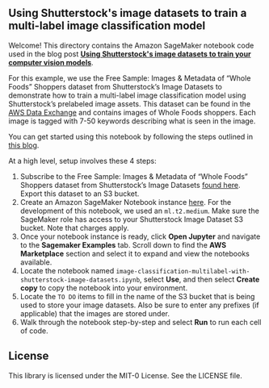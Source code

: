## Using Shutterstock's image datasets to train a multi-label image classification model

Welcome! This directory contains the Amazon SageMaker notebook code used in the blog post [**Using Shutterstock's image datasets to train your computer vision models**](https://aws.amazon.com/blogs/awsmarketplace/using-shutterstocks-image-datasets-to-train-your-computer-vision-models/).


For this example, we use the Free Sample: Images & Metadata of “Whole Foods” Shoppers dataset from Shutterstock’s Image Datasets to demonstrate how to train a multi-label image classification model using Shutterstock’s prelabeled image assets. This dataset can be found in the [AWS Data Exchange](https://aws.amazon.com/data-exchange/) and contains images of Whole Foods shoppers. Each image is tagged with 7-50 keywords describing what is seen in the image. 


You can get started using this notebook by following the steps outlined in [this blog](https://aws.amazon.com/blogs/awsmarketplace/using-shutterstocks-image-datasets-to-train-your-computer-vision-models/). 

At a high level, setup involves these 4 steps:

1. Subscribe to the Free Sample: Images & Metadata of “Whole Foods” Shoppers dataset from Shutterstock’s Image Datasets [found here](https://aws.amazon.com/marketplace/pp/prodview-y6xuddt42fmbu?qid=1623195111604&sr=0-1&ref_=srh_res_product_title#offers). Export this dataset to an S3 bucket.
2. Create an Amazon SageMaker Notebook instance [here](https://console.aws.amazon.com/sagemaker/home?region=us-east-1#/notebook-instances). For the development of this notebook, we used an `ml.t2.medium`. Make sure the SageMaker role has access to your Shutterstock Image Dataset S3 bucket. Note that charges apply.
3. Once your notebook instance is ready, click **Open Jupyter** and navigate to the **Sagemaker Examples** tab. Scroll down to find the **AWS Marketplace** section and select it to expand and view the notebooks available.
4. Locate the notebook named `image-classification-multilabel-with-shutterstock-image-datasets.ipynb`, select **Use**, and then select **Create copy** to copy the notebook into your environment.
5. Locate the `TO DO` items to fill in the name of the S3 bucket that is being used to store your image datasets. Also be sure to enter any prefixes (if applicable) that the images are stored under.
6. Walk through the notebook step-by-step and select **Run** to run each cell of code.

## License

This library is licensed under the MIT-0 License. See the LICENSE file.

